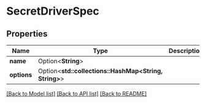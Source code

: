 # SecretDriverSpec

## Properties

Name | Type | Description | Notes
------------ | ------------- | ------------- | -------------
**name** | Option<**String**> |  | [optional]
**options** | Option<**std::collections::HashMap<String, String>**> |  | [optional]

[[Back to Model list]](../README.md#documentation-for-models) [[Back to API list]](../README.md#documentation-for-api-endpoints) [[Back to README]](../README.md)


